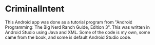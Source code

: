 # CriminalIntent
This Android app was done as a tutorial program from "Android Programming: The Big Nerd Ranch Guide, Edition 3".
This was written in Android Studio using Java and XML.
Some of the code is my own, some came from the book, and some is default Android Studio code.
